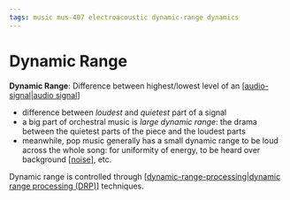 ```yaml
---
tags: music mus-407 electroacoustic dynamic-range dynamics
---
```


# Dynamic Range

**Dynamic Range**: Difference between highest/lowest level of an [[audio-signal|audio signal]]

- difference between _loudest_ and _quietest_ part of a signal
- a big part of orchestral music is _large dynamic range_: the drama between the quietest parts of the piece and the loudest parts
- meanwhile, pop music generally has a small dynamic range to be loud across the whole song: for uniformity of energy, to be heard over background [[noise]], etc.

Dynamic range is controlled through [[dynamic-range-processing|dynamic range processing (DRP)]] techniques.

[//begin]: # "Autogenerated link references for markdown compatibility"
[audio-signal|audio signal]: audio-signal "Audio Signal"
[noise]: noise "Noise"
[dynamic-range-processing|dynamic range processing (DRP)]: dynamic-range-processing "Dynamic Range Processing"
[//end]: # "Autogenerated link references"